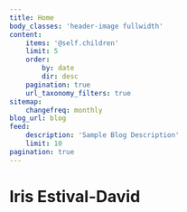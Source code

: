 ```yaml
---
title: Home
body_classes: 'header-image fullwidth'
content:
    items: '@self.children'
    limit: 5
    order:
        by: date
        dir: desc
    pagination: true
    url_taxonomy_filters: true
sitemap:
    changefreq: monthly
blog_url: blog
feed:
    description: 'Sample Blog Description'
    limit: 10
pagination: true
---
```


# Iris Estival-David
<div class="header__social-links social-links">
    <a href="https://www.facebook.com/Irisdavid21"><i class="fa fa-facebook"></i></a>
    <a href="https://www.linkedin.com/in/iris-estival-david-91767591/"><i class="fa fa-linkedin"></i></a>
</div>
